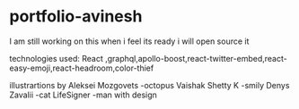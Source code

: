 # portfolio-avinesh
I am still working on this when i feel its ready i will open source it


technologies used:
React ,graphql,apollo-boost,react-twitter-embed,react-easy-emoji,react-headroom,color-thief


illustrartions by 
Aleksei Mozgovets  -octopus
Vaishak Shetty K   -smily
Denys Zavalii    -cat
LifeSigner      -man with design

